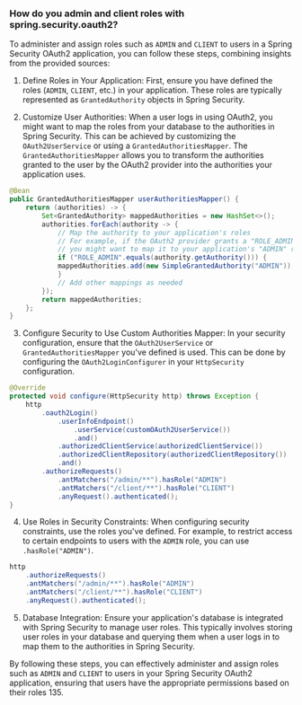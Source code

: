 ### How do you admin and client roles with spring.security.oauth2?


To administer and assign roles such as `ADMIN` and `CLIENT` to users in a Spring Security OAuth2 application, you can follow these steps, combining insights from the provided sources:

1. Define Roles in Your Application: First, ensure you have defined the roles (`ADMIN`, `CLIENT`, etc.) in your application. These roles are typically represented as `GrantedAuthority` objects in Spring Security.

2. Customize User Authorities: When a user logs in using OAuth2, you might want to map the roles from your database to the authorities in Spring Security. This can be achieved by customizing the `OAuth2UserService` or using a `GrantedAuthoritiesMapper`. The `GrantedAuthoritiesMapper` allows you to transform the authorities granted to the user by the OAuth2 provider into the authorities your application uses.

```java
@Bean
public GrantedAuthoritiesMapper userAuthoritiesMapper() {
    return (authorities) -> {
        Set<GrantedAuthority> mappedAuthorities = new HashSet<>();
        authorities.forEach(authority -> {
            // Map the authority to your application's roles
            // For example, if the OAuth2 provider grants a "ROLE_ADMIN" authority,
            // you might want to map it to your application's "ADMIN" role
            if ("ROLE_ADMIN".equals(authority.getAuthority())) {
            mappedAuthorities.add(new SimpleGrantedAuthority("ADMIN"));
            }
            // Add other mappings as needed
        });
        return mappedAuthorities;
    };
}
```

3. Configure Security to Use Custom Authorities Mapper: In your security configuration, ensure that the `OAuth2UserService` or `GrantedAuthoritiesMapper` you've defined is used. This can be done by configuring the `OAuth2LoginConfigurer` in your `HttpSecurity` configuration.

```java
@Override
protected void configure(HttpSecurity http) throws Exception {
    http
        .oauth2Login()
            .userInfoEndpoint()
                .userService(customOAuth2UserService())
                .and()
            .authorizedClientService(authorizedClientService())
            .authorizedClientRepository(authorizedClientRepository())
            .and()
        .authorizeRequests()
            .antMatchers("/admin/**").hasRole("ADMIN")
            .antMatchers("/client/**").hasRole("CLIENT")
            .anyRequest().authenticated();
}
```

4. Use Roles in Security Constraints: When configuring security constraints, use the roles you've defined. For example, to restrict access to certain endpoints to users with the `ADMIN` role, you can use `.hasRole("ADMIN")`.

```java
http
    .authorizeRequests()
    .antMatchers("/admin/**").hasRole("ADMIN")
    .antMatchers("/client/**").hasRole("CLIENT")
    .anyRequest().authenticated();
```
5. Database Integration: Ensure your application's database is integrated with Spring Security to manage user roles. This typically involves storing user roles in your database and querying them when a user logs in to map them to the authorities in Spring Security.

By following these steps, you can effectively administer and assign roles such as `ADMIN` and `CLIENT` to users in your Spring Security OAuth2 application, ensuring that users have the appropriate permissions based on their roles 135.